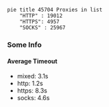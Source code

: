 
```mermaid
pie title 45704 Proxies in list
    "HTTP" : 19012
    "HTTPS": 4957
    "SOCKS" : 25967
```

### Some Info
#### Average Timeout

- mixed: 3.1s
- http: 1.2s
- https: 8.3s
- socks: 4.6s